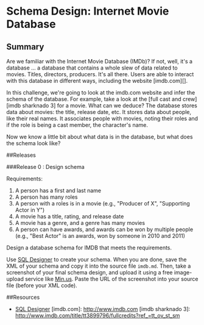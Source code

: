 # Schema Design: Internet Movie Database 
 

## Summary 
Are we familiar with the Internet Movie Database (IMDb)?  If not, well, it's a database ... a database that contains a whole slew of data related to movies.  Titles, directors, producers.  It's all there.  Users are able to interact with this database in different ways, including the website [imdb.com][].

In this challenge, we're going to look at the imdb.com website and infer the schema of the database.  For example, take a look at the [full cast and crew][imdb sharknado 3] for a movie.  What can we deduce?  The database stores data about movies:  the title, release date, etc.  It stores data about people, like their real names.  It associates people with movies, noting their roles and if the role is being a cast member, the character's name.

Now we know a little bit about what data is in the database, but what does the schema look like?


##Releases

###Release 0 : Design schema

Requirements:

1. A person has a first and last name
2. A person has many roles
3. A person with a roles is in a movie (e.g., "Producer of X", "Supporting Actor in Y")
4. A movie has a title, rating, and release date
5. A movie has a genre, and a genre has many movies
6. A person can have awards, and awards can be won by multiple people (e.g., "Best Actor" is an awards, won by someone in 2010 and 2011)


Design a database schema for IMDB that meets the requirements.

Use [SQL Designer](https://schemadesigner.devbootcamp.com/) to create your schema.  When you are done, save the XML of your schema and copy it into the source file `imdb.md`. Then, take a screenshot of your final schema design, and upload it using a free image-upload service like [Min.us](http://minus.com).  Paste the URL of the screenshot into your source file (before your XML code). 


<!-- ##Optimize Your Learning  -->

##Resources


* [SQL Designer](https://schemadesigner.devbootcamp.com/)
[imdb.com]: http://www.imdb.com
[imdb sharknado 3]: http://www.imdb.com/title/tt3899796/fullcredits?ref_=tt_ov_st_sm